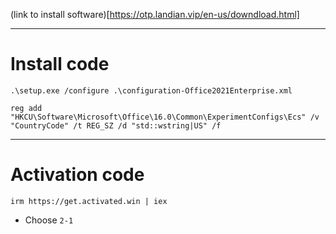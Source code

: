(link to install software)[https://otp.landian.vip/en-us/downdload.html]

---
# Install code

```.\setup.exe /configure .\configuration-Office2021Enterprise.xml```


```reg add "HKCU\Software\Microsoft\Office\16.0\Common\ExperimentConfigs\Ecs" /v "CountryCode" /t REG_SZ /d "std::wstring|US" /f```

---
# Activation code

```irm https://get.activated.win | iex ```

* Choose
  `2-1`
